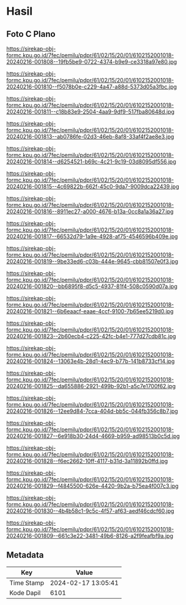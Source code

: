 # Hasil

## Foto C Plano

https://sirekap-obj-formc.kpu.go.id/7fec/pemilu/pdpr/61/02/15/20/01/6102152001018-20240216-001808--19fb5be9-0722-4374-b9e9-ce3318a97e80.jpg

https://sirekap-obj-formc.kpu.go.id/7fec/pemilu/pdpr/61/02/15/20/01/6102152001018-20240216-001810--f5078b0e-c229-4a47-a88d-5373d05a3fbc.jpg

https://sirekap-obj-formc.kpu.go.id/7fec/pemilu/pdpr/61/02/15/20/01/6102152001018-20240216-001811--c18b83e9-2504-4aa9-9df9-517fba80648d.jpg

https://sirekap-obj-formc.kpu.go.id/7fec/pemilu/pdpr/61/02/15/20/01/6102152001018-20240216-001813--ab0786fe-02d3-46eb-8af8-33af4f2ae8e3.jpg

https://sirekap-obj-formc.kpu.go.id/7fec/pemilu/pdpr/61/02/15/20/01/6102152001018-20240216-001814--d6254521-b69c-4c21-9c19-03d8095df556.jpg

https://sirekap-obj-formc.kpu.go.id/7fec/pemilu/pdpr/61/02/15/20/01/6102152001018-20240216-001815--4c69822b-662f-45c0-9da7-9009dca22439.jpg

https://sirekap-obj-formc.kpu.go.id/7fec/pemilu/pdpr/61/02/15/20/01/6102152001018-20240216-001816--8911ec27-a000-4676-b13a-0cc8a1a36a27.jpg

https://sirekap-obj-formc.kpu.go.id/7fec/pemilu/pdpr/61/02/15/20/01/6102152001018-20240216-001817--66532d79-1a9e-4928-af75-4546596b409e.jpg

https://sirekap-obj-formc.kpu.go.id/7fec/pemilu/pdpr/61/02/15/20/01/6102152001018-20240216-001819--9be33ed6-c03b-444e-9645-cbb81507e0f3.jpg

https://sirekap-obj-formc.kpu.go.id/7fec/pemilu/pdpr/61/02/15/20/01/6102152001018-20240216-001820--bb6895f8-d5c5-4937-81f4-508c0590d07a.jpg

https://sirekap-obj-formc.kpu.go.id/7fec/pemilu/pdpr/61/02/15/20/01/6102152001018-20240216-001821--6b6eaacf-eaae-4ccf-9100-7b65ee5219d0.jpg

https://sirekap-obj-formc.kpu.go.id/7fec/pemilu/pdpr/61/02/15/20/01/6102152001018-20240216-001823--2b60ecb4-c225-42fc-b4e1-777d27cdb81c.jpg

https://sirekap-obj-formc.kpu.go.id/7fec/pemilu/pdpr/61/02/15/20/01/6102152001018-20240216-001824--13063e4b-28d1-4ec9-b77b-141b8733cf14.jpg

https://sirekap-obj-formc.kpu.go.id/7fec/pemilu/pdpr/61/02/15/20/01/6102152001018-20240216-001825--da655886-2921-499b-92b1-a5c7e1700f62.jpg

https://sirekap-obj-formc.kpu.go.id/7fec/pemilu/pdpr/61/02/15/20/01/6102152001018-20240216-001826--12ee9d84-7cca-404d-bb5c-044fb356c8b7.jpg

https://sirekap-obj-formc.kpu.go.id/7fec/pemilu/pdpr/61/02/15/20/01/6102152001018-20240216-001827--6e918b30-24d4-4669-b959-ad98513b0c5d.jpg

https://sirekap-obj-formc.kpu.go.id/7fec/pemilu/pdpr/61/02/15/20/01/6102152001018-20240216-001828--f6ec2662-10ff-4117-b31d-3a11892b0ffd.jpg

https://sirekap-obj-formc.kpu.go.id/7fec/pemilu/pdpr/61/02/15/20/01/6102152001018-20240216-001829--f4845500-626e-4420-9b2a-b75ea4f007c3.jpg

https://sirekap-obj-formc.kpu.go.id/7fec/pemilu/pdpr/61/02/15/20/01/6102152001018-20240216-001830--4b4b58c1-9c5c-4f57-af63-aedf46cdcf60.jpg

https://sirekap-obj-formc.kpu.go.id/7fec/pemilu/pdpr/61/02/15/20/01/6102152001018-20240216-001809--661c3e22-3481-49b6-8126-a2f9feafbf9a.jpg


## Metadata

| Key        | Value               |
| ---------- | ------------------- |
| Time Stamp | 2024-02-17 13:05:41 |
| Kode Dapil | 6101                |



